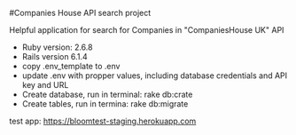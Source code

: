 #Companies House API search project

Helpful application for search for Companies in "CompaniesHouse UK" API

* Ruby version: 2.6.8
* Rails version 6.1.4
* copy .env_template to .env
* update .env with propper values, including database credentials and API key and URL
* Create database, run in terminal: rake db:crate
* Create tables, run in termina:    rake db:migrate

test app: https://bloomtest-staging.herokuapp.com
